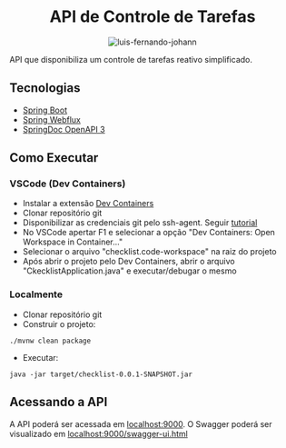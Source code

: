 <h1 align="center">
  API de Controle de Tarefas
</h1>

<p align="center">
 <img src="https://img.shields.io/badge/-LinkedIn-02569B?logo=linkedin&logoColor=white&style=fot-the-badge" alt="luis-fernando-johann" />
</p>

API que disponibiliza um controle de tarefas reativo simplificado.

## Tecnologias
 
- [Spring Boot](https://spring.io/projects/spring-boot)
- [Spring Webflux](https://docs.spring.io/spring-framework/reference/web/webflux.html)
- [SpringDoc OpenAPI 3](https://springdoc.org/#spring-webflux-support)

## Como Executar

### VSCode (Dev Containers)

- Instalar a extensão [Dev Containers](https://marketplace.visualstudio.com/items?itemName=ms-vscode-remote.remote-containers)
- Clonar repositório git
- Disponibilizar as credenciais git pelo ssh-agent.
    Seguir [tutorial](https://code.visualstudio.com/remote/advancedcontainers/sharing-git-credentials)
- No VSCode apertar F1 e selecionar a opção "Dev Containers: Open Workspace in Container..."
- Selecionar o arquivo "checklist.code-workspace" na raiz do projeto
- Após abrir o projeto pelo Dev Containers, abrir o arquivo "CkecklistApplication.java" e executar/debugar o mesmo

### Localmente
- Clonar repositório git
- Construir o projeto:
```
./mvnw clean package
```
- Executar:
```
java -jar target/checklist-0.0.1-SNAPSHOT.jar
```

## Acessando a API

A API poderá ser acessada em [localhost:9000](http://localhost:9000).
O Swagger poderá ser visualizado em [localhost:9000/swagger-ui.html](http://localhost:9000/swagger-ui.html)
